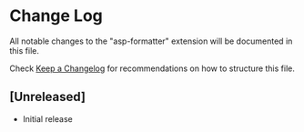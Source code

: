 # Change Log

All notable changes to the "asp-formatter" extension will be documented in this file.

Check [Keep a Changelog](http://keepachangelog.com/) for recommendations on how to structure this file.

## [Unreleased]

- Initial release
